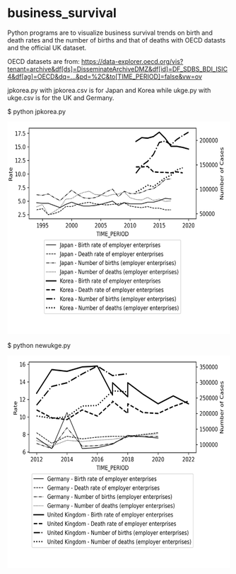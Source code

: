 # business_survival
Python programs are to visualize business survival trends on birth and death rates and the number of births and that of deaths with OECD datasts and the official UK dataset.

OECD datasets are from: https://data-explorer.oecd.org/vis?tenant=archive&df[ds]=DisseminateArchiveDMZ&df[id]=DF_SDBS_BDI_ISIC4&df[ag]=OECD&dq=...&pd=%2C&to[TIME_PERIOD]=false&vw=ov

jpkorea.py with jpkorea.csv is for Japan and Korea while ukge.py with ukge.csv is for the UK and Germany.

$ python jpkorea.py

<img src='Japan_Korea.csv.png' width=640 height=480>

$ python newukge.py

<img src='United Kingdom_Germany.csv.png' width=640 height=480>



